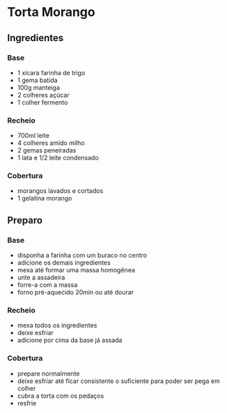 # Torta Morango

## Ingredientes

### Base
- 1 xícara farinha de trigo
- 1 gema batida
- 100g manteiga
- 2 colheres açúcar
- 1 colher fermento

### Recheio
- 700ml leite
- 4 colheres amido milho
- 2 gemas peneiradas
- 1 lata e 1/2 leite condensado

### Cobertura
- morangos lavados e cortados
- 1 gelatina morango

## Preparo

### Base
- disponha a farinha com um buraco no centro
- adicione os demais ingredientes
- mexa até formar uma massa homogênea
- unte a assadeira
- forre-a com a massa
- forno pré-aquecido 20min ou até dourar

### Recheio

- mexa todos os ingredientes
- deixe esfriar
- adicione por cima da base já assada

### Cobertura
- prepare normalmente
- deixe esfriar até ficar consistente o suficiente para poder ser pega em colher
- cubra a torta com os pedaços
- resfrie